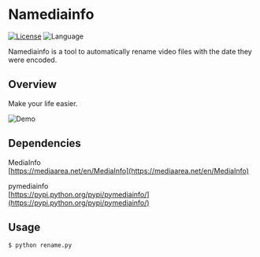 # Namediainfo

[![License](https://img.shields.io/badge/license-GPL%203.0-brightgreen.svg)](./LICENSE)
![Language](https://img.shields.io/badge/language-Python-blue.svg)

Namediainfo is a tool to automatically rename video files with the date they were encoded.

## Overview

Make your life easier.

![Demo](./demo.png)

## Dependencies

MediaInfo  
[https://mediaarea.net/en/MediaInfo](https://mediaarea.net/en/MediaInfo)

pymediainfo  
[https://pypi.python.org/pypi/pymediainfo/](https://pypi.python.org/pypi/pymediainfo/)

## Usage

``` bash
$ python rename.py
```
